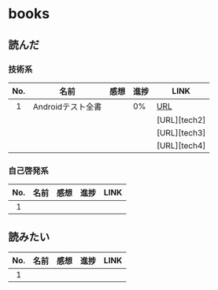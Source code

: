 # books

## 読んだ
### 技術系
|No.| 名前 | 感想 | 進捗 | LINK |
|:-:|---|---|---|---|
|1|Androidテスト全書 | |0% |[URL][tech1]|
||| | |[URL][tech2]|
||| | |[URL][tech3]|
||| | |[URL][tech4]|



### 自己啓発系
|No.| 名前 | 感想 | 進捗 | LINK |
|:-:|---|---|---|---|
|1| | | | |

## 読みたい
|No.| 名前 | 感想 | 進捗 | LINK |
|:-:|---|---|---|---|
|1| | | | |


[tech1]:https://www.amazon.co.jp/dp/490942704X/ref=cm_sw_r_tw_dp_i4beGbFSHQ3P8
